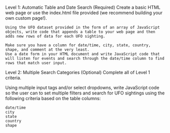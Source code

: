 Level 1: Automatic Table and Date Search (Required)
Create a basic HTML web page or use the index.html file provided (we recommend building your own custom page!).

    Using the UFO dataset provided in the form of an array of JavaScript objects, write code that appends a table to your web page and then adds new rows of data for each UFO sighting.

    Make sure you have a column for date/time, city, state, country, shape, and comment at the very least.
    Use a date form in your HTML document and write JavaScript code that will listen for events and search through the date/time column to find rows that match user input.

Level 2: Multiple Search Categories (Optional)
Complete all of Level 1 criteria.

Using multiple input tags and/or select dropdowns, write JavaScript code so the user can to set multiple filters and search for UFO sightings using the following criteria based on the table columns:

    date/time
    city
    state
    country
    shape